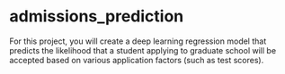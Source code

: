 # admissions_prediction
For this project, you will create a deep learning regression model that predicts the likelihood that a student applying to graduate school will be accepted based on various application factors (such as test scores).
